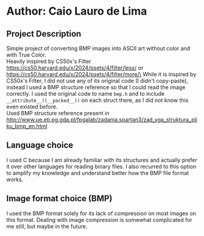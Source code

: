 # Author: Caio Lauro de Lima
## Project Description
Simple project of converting BMP images into ASCII art without color and with True Color.\
Heavily inspired by CS50x's Filter https://cs50.harvard.edu/x/2024/psets/4/filter/less/ or https://cs50.harvard.edu/x/2024/psets/4/filter/more/\
While it is inspired by CS50x's Filter, I did not use any of its original code (I didn't copy-paste), instead I used a BMP structure reference so that I could read the image correctly. I used the original code to name `bmp.h` and to include `__attribute__((__packed__))` on each struct there, as I did not know this even existed before.\
Used BMP structure reference present in http://www.ue.eti.pg.gda.pl/fpgalab/zadania.spartan3/zad_vga_struktura_pliku_bmp_en.html

## Language choice
I used C because I am already familiar with its structures and actually prefer it over other languages for reading binary files. I also recurred to this option to amplify my knowledge and understand better how the BMP file format works.

## Image format choice (BMP)
I used the BMP format solely for its lack of compression on most images on this format. Dealing with image compression is somewhat complicated for me still, but maybe in the future.
